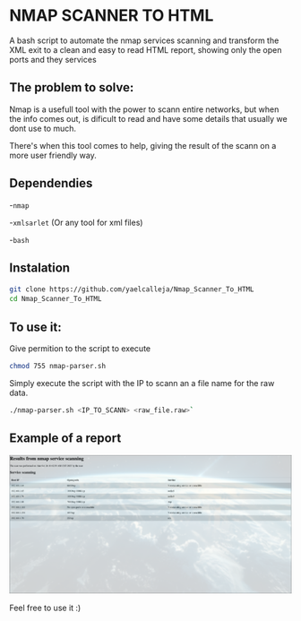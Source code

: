# NMAP SCANNER TO HTML

A bash script to automate the nmap services scanning and transform the XML exit
to a clean and easy to read HTML report, showing only the open ports and they services

## The problem to solve:

Nmap is a usefull tool with the power to scann entire networks, but when the info comes
out, is dificult to read and have some details that usually we dont use to much.

There's when this tool comes to help, giving the result of the scann on a more user friendly
way.

## Dependendies

-`nmap`

-`xmlsarlet` (Or any tool for xml files)

-`bash`


## Instalation

```Bash
git clone https://github.com/yaelcalleja/Nmap_Scanner_To_HTML
cd Nmap_Scanner_To_HTML
```

## To use it:

Give permition to the script to execute

```bash
chmod 755 nmap-parser.sh
```

Simply execute the script with the IP to scann an a file name for the raw data.

```Bash
./nmap-parser.sh <IP_TO_SCANN> <raw_file.raw>`
```

## Example of a report

![Html Report Image](/assets/htmlreport.png)



Feel free to use it :)
